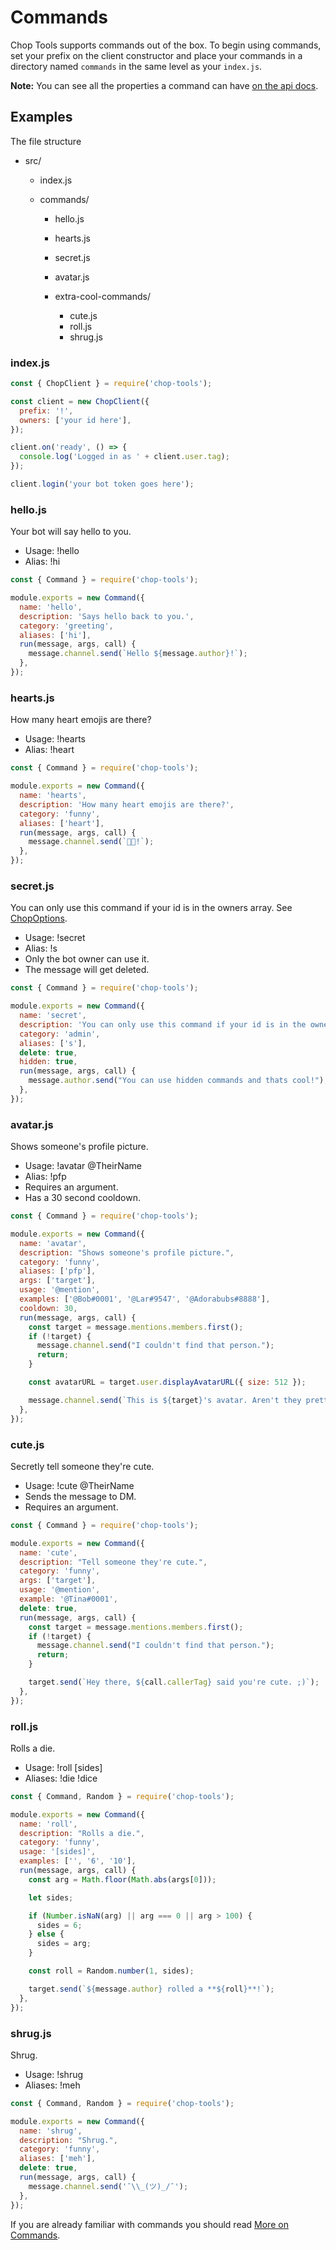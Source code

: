 # Commands

Chop Tools supports commands out of the box. To begin using commands, set your prefix on the client constructor and place your commands in a directory named `commands` in the same level as your `index.js`.

**Note:** You can see all the properties a command can have [on the api docs](./Command.html).

## Examples

The file structure

-   src/

    -   index.js
    -   commands/

        -   hello.js
        -   hearts.js
        -   secret.js
        -   avatar.js
        -   extra-cool-commands/

            -   cute.js
            -   roll.js
            -   shrug.js

### index.js

```javascript
const { ChopClient } = require('chop-tools');

const client = new ChopClient({
  prefix: '!',
  owners: ['your id here'],
});

client.on('ready', () => {
  console.log('Logged in as ' + client.user.tag);
});

client.login('your bot token goes here');
```

### hello.js

Your bot will say hello to you.

-   Usage: !hello
-   Alias: !hi

```javascript
const { Command } = require('chop-tools');

module.exports = new Command({
  name: 'hello',
  description: 'Says hello back to you.',
  category: 'greeting',
  aliases: ['hi'],
  run(message, args, call) {
    message.channel.send(`Hello ${message.author}!`);
  },
});
```

### hearts.js

How many heart emojis are there?

-   Usage: !hearts
-   Alias: !heart

```javascript
const { Command } = require('chop-tools');

module.exports = new Command({
  name: 'hearts',
  description: 'How many heart emojis are there?',
  category: 'funny',
  aliases: ['heart'],
  run(message, args, call) {
    message.channel.send(`💓💛!`);
  },
});
```

### secret.js

You can only use this command if your id is in the owners array. See [ChopOptions](./global.html#ChopOptions).

-   Usage: !secret
-   Alias: !s
-   Only the bot owner can use it.
-   The message will get deleted.

```javascript
const { Command } = require('chop-tools');

module.exports = new Command({
  name: 'secret',
  description: 'You can only use this command if your id is in the owners array.',
  category: 'admin',
  aliases: ['s'],
  delete: true,
  hidden: true,
  run(message, args, call) {
    message.author.send("You can use hidden commands and thats cool!");
  },
});
```

### avatar.js

Shows someone's profile picture.

-   Usage: !avatar @TheirName
-   Alias: !pfp
-   Requires an argument.
-   Has a 30 second cooldown.

```javascript
const { Command } = require('chop-tools');

module.exports = new Command({
  name: 'avatar',
  description: "Shows someone's profile picture.",
  category: 'funny',
  aliases: ['pfp'],
  args: ['target'],
  usage: '@mention',
  examples: ['@Bob#0001', '@Lar#9547', '@Adorabubs#8888'],
  cooldown: 30,
  run(message, args, call) {
    const target = message.mentions.members.first();
    if (!target) {
      message.channel.send("I couldn't find that person.");
      return;
    }

    const avatarURL = target.user.displayAvatarURL({ size: 512 });

    message.channel.send(`This is ${target}'s avatar. Aren't they pretty?\n${avatarURL}`);
  },
});
```

### cute.js

Secretly tell someone they're cute.

-   Usage: !cute @TheirName
-   Sends the message to DM.
-   Requires an argument.

```javascript
const { Command } = require('chop-tools');

module.exports = new Command({
  name: 'cute',
  description: "Tell someone they're cute.",
  category: 'funny',
  args: ['target'],
  usage: '@mention',
  example: '@Tina#0001',
  delete: true,
  run(message, args, call) {
    const target = message.mentions.members.first();
    if (!target) {
      message.channel.send("I couldn't find that person.");
      return;
    }

    target.send(`Hey there, ${call.callerTag} said you're cute. ;)`);
  },
});
```

### roll.js

Rolls a die.

-   Usage: !roll [sides]
-   Aliases: !die !dice

```javascript
const { Command, Random } = require('chop-tools');

module.exports = new Command({
  name: 'roll',
  description: "Rolls a die.",
  category: 'funny',
  usage: '[sides]',
  examples: ['', '6', '10'],
  run(message, args, call) {
    const arg = Math.floor(Math.abs(args[0]));

    let sides;

    if (Number.isNaN(arg) || arg === 0 || arg > 100) {
      sides = 6;
    } else {
      sides = arg;
    }

    const roll = Random.number(1, sides);

    target.send(`${message.author} rolled a **${roll}**!`);
  },
});
```

### shrug.js

Shrug.

-   Usage: !shrug
-   Aliases: !meh

```javascript
const { Command, Random } = require('chop-tools');

module.exports = new Command({
  name: 'shrug',
  description: "Shrug.",
  category: 'funny',
  aliases: ['meh'],
  delete: true,
  run(message, args, call) {
    message.channel.send('¯\\_(ツ)_/¯');
  },
});
```

If you are already familiar with commands you should read [More on Commands](./tutorial-03%20-%20More%20on%20Commands.html).
